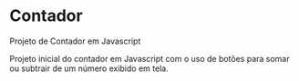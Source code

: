 # Contador
Projeto de Contador em Javascript

Projeto inicial do contador em Javascript com o uso de botões para somar ou subtrair de um número exibido em tela.
